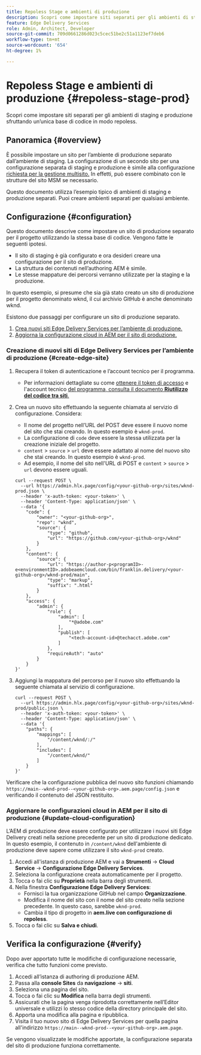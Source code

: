 ```yaml
---
title: Repoless Stage e ambienti di produzione
description: Scopri come impostare siti separati per gli ambienti di staging e produzione sfruttando un’unica base di codice in modo repoless.
feature: Edge Delivery Services
role: Admin, Architect, Developer
source-git-commit: 709d0661286d023c5cec51be2c51a1123ef7deb6
workflow-type: tm+mt
source-wordcount: '654'
ht-degree: 1%

---
```



# Repoless Stage e ambienti di produzione {#repoless-stage-prod}

Scopri come impostare siti separati per gli ambienti di staging e produzione sfruttando un’unica base di codice in modo repoless.

## Panoramica {#overview}

È possibile impostare un sito per l’ambiente di produzione separato dall’ambiente di staging. La configurazione di un secondo sito per una configurazione separata di staging e produzione è simile alla configurazione [ richiesta per la gestione multisito.](/help/edge/wysiwyg-authoring/repoless-msm.md) In effetti, può essere combinato con le strutture del sito MSM se necessario.

Questo documento utilizza l’esempio tipico di ambienti di staging e produzione separati. Puoi creare ambienti separati per qualsiasi ambiente.

## Configurazione {#configuration}

Questo documento descrive come impostare un sito di produzione separato per il progetto utilizzando la stessa base di codice. Vengono fatte le seguenti ipotesi.

* Il sito di staging è già configurato e ora desideri creare una configurazione per il sito di produzione.
* La struttura dei contenuti nell’authoring AEM è simile.
* Le stesse mappature dei percorsi verranno utilizzate per la staging e la produzione.

In questo esempio, si presume che sia già stato creato un sito di produzione per il progetto denominato wknd, il cui archivio GitHub è anche denominato wknd.

Esistono due passaggi per configurare un sito di produzione separato.

1. [Crea nuovi siti Edge Delivery Services per l’ambiente di produzione.](#create-edge-site)
1. [Aggiorna la configurazione cloud in AEM per il sito di produzione.](#update-cloud-configuration)

### Creazione di nuovi siti di Edge Delivery Services per l’ambiente di produzione {#create-edge-site}

1. Recupera il token di autenticazione e l’account tecnico per il programma.
   * Per informazioni dettagliate su come [ottenere il token di accesso](/help/edge/wysiwyg-authoring/repoless.md#access-token) e l&#39;account tecnico [del programma, consulta il documento **Riutilizzo del codice tra siti**.](/help/edge/wysiwyg-authoring/repoless.md#access-control)
1. Crea un nuovo sito effettuando la seguente chiamata al servizio di configurazione. Considera:
   * Il nome del progetto nell’URL del POST deve essere il nuovo nome del sito che stai creando. In questo esempio è `wknd-prod`.
   * La configurazione di `code` deve essere la stessa utilizzata per la creazione iniziale del progetto.
   * `content` > `source` > `url` deve essere adattato al nome del nuovo sito che stai creando. In questo esempio è `wknd-prod`.
   * Ad esempio, il nome del sito nell&#39;URL di POST e `content` > `source` > `url` devono essere uguali.

   ```text
   curl --request POST \
     --url https://admin.hlx.page/config/<your-github-org>/sites/wknd-prod.json \
     --header 'x-auth-token: <your-token>' \
     --header 'Content-Type: application/json' \
     --data '{
       "code": {
           "owner": "<your-github-org>",
           "repo": "wknd",
           "source": {
               "type": "github",
               "url": "https://github.com/<your-github-org>/wknd"
           }
       },
       "content": {
           "source": {
               "url": "https://author-p<programID>-e<environmentID>.adobeaemcloud.com/bin/franklin.delivery/<your-github-org>/wknd-prod/main",
               "type": "markup",
               "suffix": ".html"
           }
       },
       "access": {
           "admin": {
               "role": {
                   "admin": [
                       "*@adobe.com"
                   ],
                   "publish": [
                       "<tech-account-id>@techacct.adobe.com"
                   ]
               },
               "requireAuth": "auto"
           }
       }
   }'
   ```

1. Aggiungi la mappatura del percorso per il nuovo sito effettuando la seguente chiamata al servizio di configurazione.

   ```text
   curl --request POST \
     --url https://admin.hlx.page/config/<your-github-org>/sites/wknd-prod/public.json \
     --header 'x-auth-token: <your-token>' \
     --header 'Content-Type: application/json' \
     --data '{
       "paths": {
           "mappings": [
               "/content/wknd/:/"
           ],
           "includes": [
               "/content/wknd/"
           ]
       }
   }'
   ```

Verificare che la configurazione pubblica del nuovo sito funzioni chiamando `https://main--wknd-prod--<your-github-org>.aem.page/config.json` e verificando il contenuto del JSON restituito.

### Aggiornare le configurazioni cloud in AEM per il sito di produzione {#update-cloud-configuration}

L’AEM di produzione deve essere configurato per utilizzare i nuovi siti Edge Delivery creati nella sezione precedente per un sito di produzione dedicato. In questo esempio, il contenuto in `/content/wknd` dell&#39;ambiente di produzione deve sapere come utilizzare il sito `wknd-prod` creato.

1. Accedi all&#39;istanza di produzione AEM e vai a **Strumenti** -> **Cloud Service** -> **Configurazione Edge Delivery Services**.
1. Seleziona la configurazione creata automaticamente per il progetto.
1. Tocca o fai clic su **Proprietà** nella barra degli strumenti.
1. Nella finestra **Configurazione Edge Delivery Services**:
   * Fornisci la tua organizzazione GitHub nel campo **Organizzazione**.
   * Modifica il nome del sito con il nome del sito creato nella sezione precedente. In questo caso, sarebbe `wknd-prod`.
   * Cambia il tipo di progetto in **aem.live con configurazione di repoless**.
1. Tocca o fai clic su **Salva e chiudi**.

## Verifica la configurazione {#verify}

Dopo aver apportato tutte le modifiche di configurazione necessarie, verifica che tutto funzioni come previsto.

1. Accedi all’istanza di authoring di produzione AEM.
1. Passa alla **console Sites** da **navigazione** -> **siti**.
1. Seleziona una pagina del sito.
1. Tocca o fai clic su **Modifica** nella barra degli strumenti.
1. Assicurati che la pagina venga riprodotta correttamente nell’Editor universale e utilizzi lo stesso codice della directory principale del sito.
1. Apporta una modifica alla pagina e ripubblica.
1. Visita il tuo nuovo sito di Edge Delivery Services per quella pagina all&#39;indirizzo `https://main--wknd-prod--<your-github-org>.aem.page`.

Se vengono visualizzate le modifiche apportate, la configurazione separata del sito di produzione funziona correttamente.
